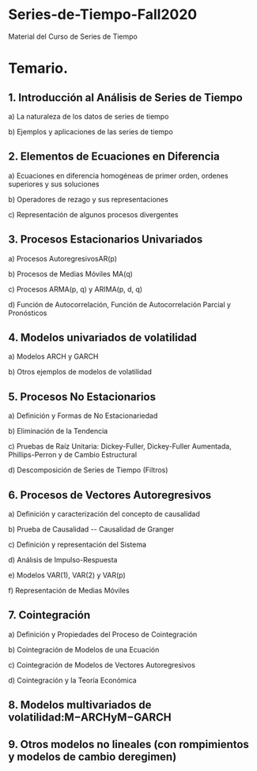 # Series-de-Tiempo-Fall2020
Material del Curso de Series de Tiempo

# Temario.

## 1. Introducción al Análisis de Series de Tiempo

a) La naturaleza de los datos de series de tiempo

b) Ejemplos y aplicaciones de las series de tiempo

## 2. Elementos de Ecuaciones en Diferencia

a) Ecuaciones en diferencia homogéneas de primer orden, ordenes superiores y sus soluciones

b) Operadores de rezago y sus representaciones

c)  Representación de algunos procesos divergentes

## 3. Procesos Estacionarios Univariados

a) Procesos AutoregresivosAR(p)

b) Procesos de Medias Móviles MA(q)

c) Procesos ARMA(p, q) y ARIMA(p, d, q)

d) Función de Autocorrelación, Función de Autocorrelación Parcial y Pronósticos

## 4.  Modelos univariados de volatilidad

a) Modelos ARCH y GARCH

b) Otros ejemplos de modelos de volatilidad

## 5. Procesos No Estacionarios

a) Definición y Formas de No Estacionariedad

b) Eliminación de la Tendencia

c) Pruebas de Raíz Unitaria: Dickey-Fuller, Dickey-Fuller Aumentada, Phillips-Perron y de Cambio Estructural

d) Descomposición de Series de Tiempo (Filtros)

## 6. Procesos de Vectores Autoregresivos

a) Definición y caracterización del concepto de causalidad

b) Prueba de Causalidad --  Causalidad de Granger

c) Definición y representación del Sistema

d) Análısis de Impulso-Respuesta

e) Modelos VAR(1), VAR(2) y VAR(p)

f) Representación de Medias Móviles

## 7. Cointegración

a) Definición y Propiedades del Proceso de Cointegración

b) Cointegración de Modelos de una Ecuación

c) Cointegración de Modelos de Vectores Autoregresivos

d) Cointegración y la Teoría Económica

##  8. Modelos multivariados de volatilidad:M−ARCHyM−GARCH

## 9. Otros modelos no lineales (con rompimientos y modelos de cambio deregimen)
